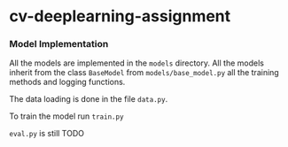 # cv-deeplearning-assignment

### Model Implementation

All the models are implemented in the `models` directory. All the models inherit from the class `BaseModel` from `models/base_model.py` all the training methods and logging functions.

The data loading is done in the file `data.py`.

To train the model run `train.py`

`eval.py` is still TODO
